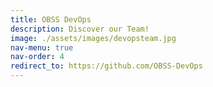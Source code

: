 ```yaml
---
title: OBSS DevOps
description: Discover our Team!
image: ./assets/images/devopsteam.jpg
nav-menu: true
nav-order: 4
redirect_to: https://github.com/OBSS-DevOps
---
```


